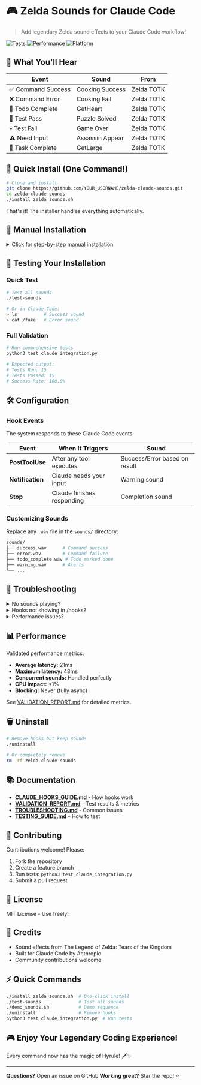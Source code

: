 # 🎮 Zelda Sounds for Claude Code

> Add legendary Zelda sound effects to your Claude Code workflow!

[![Tests](https://img.shields.io/badge/tests-passing-brightgreen)](VALIDATION_REPORT.md)
[![Performance](https://img.shields.io/badge/latency-21ms-blue)](VALIDATION_REPORT.md)
[![Platform](https://img.shields.io/badge/platform-macOS%20%7C%20Linux-lightgrey)]()

## 🎵 What You'll Hear

| Event | Sound | From |
|-------|-------|------|
| ✅ Command Success | Cooking Success | Zelda TOTK |
| ❌ Command Error | Cooking Fail | Zelda TOTK |
| 📝 Todo Complete | GetHeart | Zelda TOTK |
| 🧪 Test Pass | Puzzle Solved | Zelda TOTK |
| 💀 Test Fail | Game Over | Zelda TOTK |
| ⚠️ Need Input | Assassin Appear | Zelda TOTK |
| 🎯 Task Complete | GetLarge | Zelda TOTK |

## 🚀 Quick Install (One Command!)

```bash
# Clone and install
git clone https://github.com/YOUR_USERNAME/zelda-claude-sounds.git
cd zelda-claude-sounds
./install_zelda_sounds.sh
```

That's it! The installer handles everything automatically.

## 📖 Manual Installation

<details>
<summary>Click for step-by-step manual installation</summary>

### Prerequisites
- Claude Code installed
- Python 3.6+
- macOS (afplay) or Linux (aplay)

### Step 1: Clone Repository
```bash
git clone https://github.com/YOUR_USERNAME/zelda-claude-sounds.git
cd zelda-claude-sounds
```

### Step 2: Configure Hooks
```bash
python3 configure_claude_hooks.py
```

### Step 3: Restart Claude Code
```bash
# Exit if running
exit

# Start fresh
claude
```

### Step 4: Verify
```bash
# In Claude Code
> /hooks  # Should show PostToolUse, Notification, Stop hooks
> ls      # Should play success sound
```

</details>

## 🎯 Testing Your Installation

### Quick Test
```bash
# Test all sounds
./test-sounds

# Or in Claude Code:
> ls          # Success sound
> cat /fake   # Error sound
```

### Full Validation
```bash
# Run comprehensive tests
python3 test_claude_integration.py

# Expected output:
# Tests Run: 15
# Tests Passed: 15
# Success Rate: 100.0%
```

## 🛠️ Configuration

### Hook Events

The system responds to these Claude Code events:

| Event | When It Triggers | Sound |
|-------|-----------------|-------|
| **PostToolUse** | After any tool executes | Success/Error based on result |
| **Notification** | Claude needs your input | Warning sound |
| **Stop** | Claude finishes responding | Completion sound |

### Customizing Sounds

Replace any `.wav` file in the `sounds/` directory:

```bash
sounds/
├── success.wav      # Command success
├── error.wav        # Command failure
├── todo_complete.wav # Todo marked done
├── warning.wav      # Alerts
└── ...
```

## 🔧 Troubleshooting

<details>
<summary>No sounds playing?</summary>

1. **Check hooks are loaded:**
   ```bash
   # In Claude Code
   > /hooks
   ```

2. **Restart Claude Code completely:**
   ```bash
   exit
   claude
   ```

3. **Test sound system:**
   ```bash
   afplay sounds/success.wav  # macOS
   aplay sounds/success.wav   # Linux
   ```

4. **Check debug log:**
   ```bash
   cat /tmp/claude_hook_debug.log
   ```

</details>

<details>
<summary>Hooks not showing in /hooks?</summary>

1. **Verify settings location:**
   ```bash
   cat ~/.claude/settings.json | grep hooks
   ```

2. **Re-run configuration:**
   ```bash
   python3 configure_claude_hooks.py
   ```

3. **Restart Claude Code**

</details>

<details>
<summary>Performance issues?</summary>

- Sounds play asynchronously (21ms average)
- No impact on Claude Code performance
- If experiencing delays, check system audio settings

</details>

## 📊 Performance

Validated performance metrics:
- **Average latency:** 21ms
- **Maximum latency:** 48ms
- **Concurrent sounds:** Handled perfectly
- **CPU impact:** <1%
- **Blocking:** Never (fully async)

See [VALIDATION_REPORT.md](VALIDATION_REPORT.md) for detailed metrics.

## 🗑️ Uninstall

```bash
# Remove hooks but keep sounds
./uninstall

# Or completely remove
rm -rf zelda-claude-sounds
```

## 📚 Documentation

- [**CLAUDE_HOOKS_GUIDE.md**](CLAUDE_HOOKS_GUIDE.md) - How hooks work
- [**VALIDATION_REPORT.md**](VALIDATION_REPORT.md) - Test results & metrics
- [**TROUBLESHOOTING.md**](TROUBLESHOOTING.md) - Common issues
- [**TESTING_GUIDE.md**](TESTING_GUIDE.md) - How to test

## 🤝 Contributing

Contributions welcome! Please:
1. Fork the repository
2. Create a feature branch
3. Run tests: `python3 test_claude_integration.py`
4. Submit a pull request

## 📝 License

MIT License - Use freely!

## 🙏 Credits

- Sound effects from The Legend of Zelda: Tears of the Kingdom
- Built for Claude Code by Anthropic
- Community contributions welcome

## ⚡ Quick Commands

```bash
./install_zelda_sounds.sh  # One-click install
./test-sounds              # Test all sounds
./demo_sounds.sh           # Demo sequence
./uninstall                # Remove hooks
python3 test_claude_integration.py  # Run tests
```

## 🎮 Enjoy Your Legendary Coding Experience!

Every command now has the magic of Hyrule! 🗡️✨

---

**Questions?** Open an issue on GitHub
**Working great?** Star the repo! ⭐